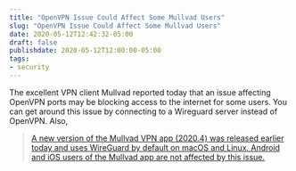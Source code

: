 ```yaml
---
title: "OpenVPN Issue Could Affect Some Mullvad Users"
slug: "OpenVPN Issue Could Affect Some Mullvad Users"
date: 2020-05-12T12:42:32-05:00
draft: false
publishdate: 2020-05-12T12:00:00-05:00
tags:
- security
---
```


The excellent VPN client Mullvad reported today that an issue affecting OpenVPN ports may be blocking access to the internet for some users. You can get around this issue by connecting to a Wireguard server instead of OpenVPN. Also,

>[A new version of the Mullvad VPN app (2020.4) was released earlier today and uses WireGuard by default on macOS and Linux. Android and iOS users of the Mullvad app are not affected by this issue.][1]

[1]: https://mullvad.net/en/blog/2020/5/12/problem-openvpn-potentially-affecting-connectivity-users/
